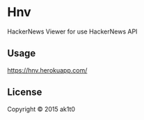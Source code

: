# Hnv

HackerNews Viewer for use HackerNews API

## Usage

https://hnv.herokuapp.com/

## License

Copyright © 2015 ak1t0
